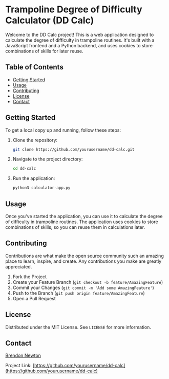# Trampoline Degree of Difficulty Calculator (DD Calc)

Welcome to the DD Calc project! This is a web application designed to calculate the degree of difficulty in trampoline routines. It's built with a JavaScript frontend and a Python backend, and uses cookies to store combinations of skills for later reuse.

## Table of Contents

- [Getting Started](#getting-started)
- [Usage](#usage)
- [Contributing](#contributing)
- [License](#license)
- [Contact](#contact)

## Getting Started

To get a local copy up and running, follow these steps:

1. Clone the repository:

    ```bash
    git clone https://github.com/yourusername/dd-calc.git
    ```

2. Navigate to the project directory:

    ```bash
    cd dd-calc
    ```

3. Run the application:

    ```bash
    python3 calculator-app.py
    ```

## Usage

Once you've started the application, you can use it to calculate the degree of difficulty in trampoline routines. The application uses cookies to store combinations of skills, so you can reuse them in calculations later.

## Contributing

Contributions are what make the open source community such an amazing place to learn, inspire, and create. Any contributions you make are greatly appreciated.

1. Fork the Project
2. Create your Feature Branch (`git checkout -b feature/AmazingFeature`)
3. Commit your Changes (`git commit -m 'Add some AmazingFeature'`)
4. Push to the Branch (`git push origin feature/AmazingFeature`)
5. Open a Pull Request

## License

Distributed under the MIT License. See `LICENSE` for more information.

## Contact

[Brendon Newton](mailto:brendonnewton0@gmail.com)

Project Link: [https://github.com/yourusername/dd-calc](https://github.com/yourusername/dd-calc)